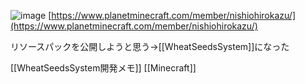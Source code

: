 
![image](https://gyazo.com/cbb98ee82902eb36533ce2522f61f909/thumb/1000)
[https://www.planetminecraft.com/member/nishiohirokazu/](https://www.planetminecraft.com/member/nishiohirokazu/)

リソースパックを公開しようと思う→[[WheatSeedsSystem]]になった

[[WheatSeedsSystem開発メモ]]
[[Minecraft]]

